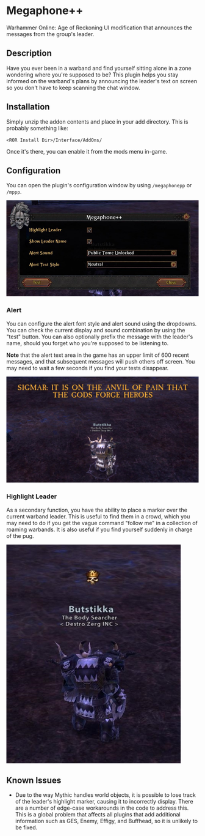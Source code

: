 # Megaphone++
Warhammer Online: Age of Reckoning UI modification that announces the messages from the group's leader.

## Description
Have you ever been in a warband and find yourself sitting alone in a zone wondering where you're supposed to be? This plugin helps you stay informed on the warband's plans by announcing the leader's text on screen so you don't have to keep scanning the chat window. 

## Installation
Simply unzip the addon contents and place in your add directory. This is probably something like:

```
<ROR Install Dir>/Interface/AddOns/
```

Once it's there, you can enable it from the mods menu in-game.

## Configuration
You can open the plugin's configuration window by using `/megaphonepp` or `/mppp`.

![Configuration window](docs/mppp-config.jpg?raw=true "Configuration window")

### Alert
You can configure the alert font style and alert sound using the dropdowns. You can check the current display and sound combination by using the "test" button. You can also optionally prefix the message with the leader's name, should you forget who you're supposed to be listening to.

**Note** that the alert text area in the game has an upper limit of 600 recent messages, and that subsequent messages will push others off screen. You may need to wait a few seconds if you find your tests disappear.

![Alert example](docs/mppp-alert.jpg?raw=true "Alert example")

### Highlight Leader
As a secondary function, you have the ability to place a marker over the current warband leader. This is useful to find them in a crowd, which you may need to do if you get the vague command "follow me" in a collection of roaming warbands. It is also useful if you find yourself suddenly in charge of the pug.

![Highlight leader example](docs/mppp-highlight.jpg?raw=true "Highlight leader example")

## Known Issues
* Due to the way Mythic handles world objects, it is possible to lose track of the leader's highlight marker, causing it to incorrectly display. There are a number of edge-case workarounds in the code to address this. This is a global problem that affects all plugins that add additional information such as GES, Enemy, Effigy, and Buffhead, so it is unlikely to be fixed.
